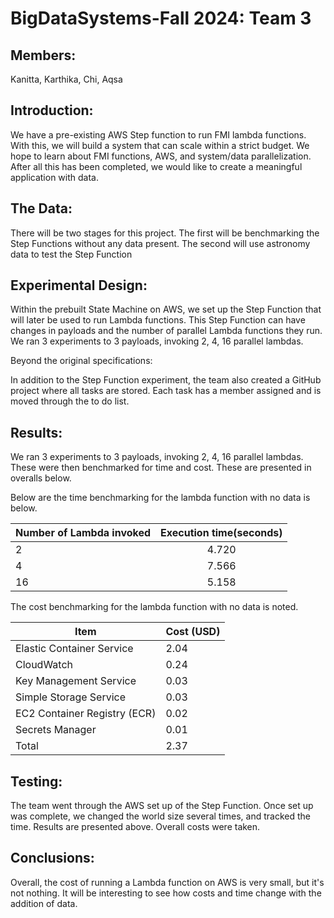 # BigDataSystems-Fall 2024: Team 3 

## Members: 

Kanitta, Karthika, Chi, Aqsa

## Introduction: 

We have a pre-existing AWS Step function to run FMI lambda functions. With this, we will build a system that can scale within a strict budget. We hope to learn about FMI functions, AWS, and system/data parallelization. After all this has been completed, we would like to create a meaningful application with data.  

## The Data:

There will be two stages for this project. The first will be benchmarking the Step Functions without any data present. The second will use astronomy data to test the Step Function

## Experimental Design:

Within the prebuilt State Machine on AWS, we set up the Step Function that will later be used to run Lambda functions. This Step Function can have changes in payloads and the number of parallel Lambda functions they run. We ran 3 experiments to 3 payloads, invoking 2, 4, 16 parallel lambdas.  

Beyond the original specifications: 

In addition to the Step Function experiment, the team also created a GitHub project where all tasks are stored. Each task has a member assigned and is moved through the to do list.  

## Results: 

We ran 3 experiments to 3 payloads, invoking 2, 4, 16 parallel lambdas. These were then benchmarked for time and cost. These are presented in overalls below. 

Below are the time benchmarking for the lambda function with no data is below. 

| Number of Lambda invoked | Execution time(seconds) |
|--------------------------|:-----------------------:|
| 2                        |          4.720          |
| 4                        |          7.566          |
| 16                       |          5.158          |


The cost benchmarking for the lambda function with no data is noted. 

| Item                         | Cost (USD) |
|------------------------------|------------|
| Elastic Container Service    | 2.04       |
| CloudWatch                   | 0.24       |
| Key Management Service       | 0.03       |
| Simple Storage Service       | 0.03       |
| EC2 Container Registry (ECR) | 0.02       |
| Secrets Manager              | 0.01       |
| Total                        | 2.37       |


## Testing: 

The team went through the AWS set up of the Step Function. Once set up was complete, we changed the world size several times, and tracked the time. Results are presented above. Overall costs were taken. 

## Conclusions: 

Overall, the cost of running a Lambda function on AWS is very small, but it's not nothing. It will be interesting to see how costs and time change with the addition of data. 
